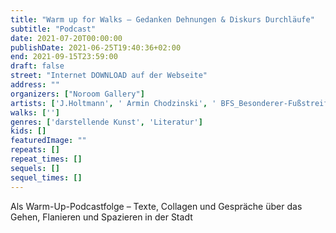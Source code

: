 ```yaml
---
title: "Warm up for Walks – Gedanken Dehnungen & Diskurs Durchläufe"
subtitle: "Podcast"
date: 2021-07-20T00:00:00
publishDate: 2021-06-25T19:40:36+02:00
end: 2021-09-15T23:59:00
draft: false
street: "Internet DOWNLOAD auf der Webseite"
address: ""
organizers: ["Noroom Gallery"]
artists: ['J.Holtmann', ' Armin Chodzinski', ' BFS_Besonderer-Fußstreifendienst', ' Bogomir Ecker', ' Ole Frahm', ' Michael Hueners', ' Stefan Kaegie', ' Susanne König', ' Peter Piller', ' Knarf Rellöm', ' Martin Schmitz', ' Katrin Wildner']
walks: ['']
genres: ['darstellende Kunst', 'Literatur']
kids: []
featuredImage: ""
repeats: []
repeat_times: []
sequels: []
sequel_times: []
---
```


Als Warm-Up-Podcastfolge – Texte, Collagen und  Gespräche  über das Gehen, Flanieren und Spazieren in der Stadt